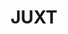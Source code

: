---
blog: https://juxt.pro/blog
git: https://github.com/juxt
linkedin: https://linkedin.com/company/juxt-juxt-pro-
logohandle: juxtpro
sort: juxt
title: JUXT
twitter: https://x.com/juxtpro
website: https://juxt.pro/
---